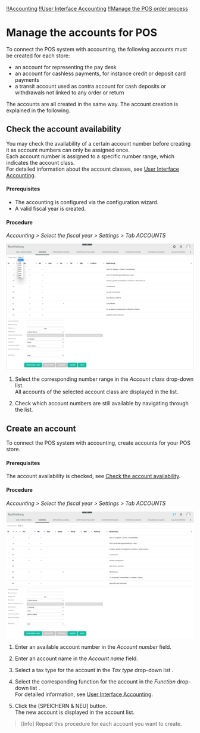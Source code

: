 [!!Accounting](Accounting)
[!!User Interface Accounting](/RetailSuiteAccounting/UserInterface/00_UserInterface.md)
[!!Manage the POS order process](/POS/Operation/06_ManageOrderProcess.md)


# Manage the accounts for POS

To connect the POS system with accounting, the following accounts must be created for each store:

- an account for representing the pay desk
- an account for cashless payments, for instance credit or deposit card payments
- a transit account used as contra account for cash deposits or withdrawals not linked to any order or return

The accounts are all created in the same way. The account creation is explained in the following.


## Check the account availability

You may check the availability of a certain account number before creating it as account numbers can only be assigned once.    
Each account number is assigned to a specific number range, which indicates the account class.    
For detailed information about the account classes, see [User Interface Accounting](/RetailSuiteAccounting/UserInterface/00_UserInterface.md).

#### Prerequisites

- The accounting is configured via the configuration wizard.
- A valid fiscal year is created.

#### Procedure

*Accounting > Select the fiscal year > Settings > Tab ACCOUNTS*

![Account availability](/Assets/Screenshots/RetailSuiteAccounting/Settings/Accounts/AccountAvailability.png "[Account availability]")

1. Select the corresponding number range in the *Account class* drop-down list.   
  All accounts of the selected account class are displayed in the list.

2. Check which account numbers are still available by navigating through the list.



## Create an account

To connect the POS system with accounting, create accounts for your POS store.

#### Prerequisites

The account availability is checked, see [Check the account availability](#check-the-account-availability).

#### Procedure

*Accounting > Select the fiscal year > Settings > Tab ACCOUNTS*

![Create Account](/Assets/Screenshots/RetailSuiteAccounting/Settings/Accounts/CreateAccount.png "[CreateAccount]")

1. Enter an available account number in the *Account number* field.

2. Enter an account name in the *Account name* field.

3. Select a tax type for the account in the *Tax type* drop-down list .

4. Select the corresponding function for the account in the *Function* drop-down list .   
  For detailed information, see [User Interface Accounting](/RetailSuiteAccounting/UserInterface/00_UserInterface.md).

5. Click the [SPEICHERN & NEU] button.   
  The new account is displayed in the account list.

> [Info] Repeat this procedure for each account you want to create.
